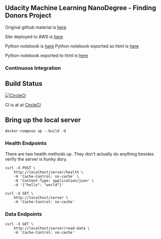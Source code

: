 ## Udacity Machine Learning NanoDegree - Finding Donors Project

Original github material is [here](https://github.com/udacity/machine-learning/tree/master/projects/finding_donors)

Site deployed to AWS is [here](http://jerowe-udacity-finding-donors.us-east-2.elasticbeanstalk.com/#/home)

Python notebook is [here](https://github.com/jerowe/udacity-finding-donors/blob/master/finding_donors_flask_app/materials/finding_donors.ipynb)
Python notebook exported as html is [here](https://github.com/jerowe/udacity-finding-donors/blob/master/finding-donors-flask-app/nginx/finding_donors.html)

Python notebook exported to html is [here](http://jerowe-udacity-finding-donors.us-east-2.elasticbeanstalk.com/finding_donors.html)

### Continuous Integration

## Build Status

[![CircleCI](https://circleci.com/gh/jerowe/udacity-finding-donors/tree/master.svg?style=svg)](https://circleci.com/gh/jerowe/udacity-finding-donors/tree/master)

CI is at at [CircleCI](https://circleci.com/gh/jerowe/udacity-finding-donors)

## Bring up the local server

```
docker-compose up --build -d
```

### Health Endpoints

There are two health methods up. They don't actually do anything besides verify the server is hunky dory.

```
curl -X POST \
    http://localhost/server/health \
    -H 'Cache-Control: no-cache' \
    -H 'Content-Type: application/json' \
    -d '{"hello": "world"}'
```

```
curl -X GET \
    http://localhost/server \
    -H 'Cache-Control: no-cache'
```

### Data Endpoints

```
curl -X GET \
    http://localhost/server/read-data \
    -H 'Cache-Control: no-cache'
```
